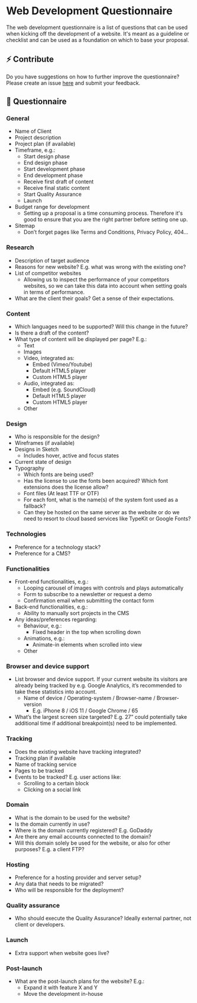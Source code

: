 # Web Development Questionnaire
The web development questionnaire is a list of questions that can be used when kicking off the development of a website. It's meant as a guideline or checklist and can be used as a foundation on which to base your proposal.

## ⚡️ Contribute
Do you have suggestions on how to further improve the questionnaire? Please create an issue [here](web-development-questionnaire) and submit your feedback.

## 🔖 Questionnaire

### General
- Name of Client
- Project description
- Project plan (if available)
- Timeframe, e.g.:
  - Start design phase
  - End design phase
  - Start development phase
  - End development phase
  - Receive first draft of content
  - Receive final static content
  - Start Quality Assurance
  - Launch
- Budget range for development
  - Setting up a proposal is a time consuming process. Therefore it's good to ensure that you are the right partner before setting one up.
- Sitemap
  - Don’t forget pages like Terms and Conditions, Privacy Policy, 404…

### Research
- Description of target audience
- Reasons for new website? E.g. what was wrong with the existing one?
- List of competitor websites
  - Allowing us to inspect the performance of your competitors websites, so we can take this data into account when setting goals in terms of performance.
- What are the client their goals? Get a sense of their expectations.

### Content
- Which languages need to be supported? Will this change in the future?
- Is there a draft of the content?
- What type of content will be displayed per page? E.g.:
  - Text
  - Images
  - Video, integrated as:
    - Embed (Vimeo/Youtube)
    - Default HTML5 player
    - Custom HTML5 player
  - Audio, integrated as:
    - Embed (e.g. SoundCloud)
    - Default HTML5 player
    - Custom HTML5 player
  - Other

### Design
- Who is responsible for the design?
- Wireframes (if available)
- Designs in Sketch
  - Includes hover, active and focus states
- Current state of design
- Typography
  - Which fonts are being used?
  - Has the license to use the fonts been acquired? Which font extensions does the license allow?
  - Font files (At least TTF or OTF)
  - For each font, what is the name(s) of the system font used as a fallback?
  - Can they be hosted on the same server as the website or do we need to resort to cloud based services like TypeKit or Google Fonts?

### Technologies
- Preference for a technology stack?
- Preference for a CMS?

### Functionalities
- Front-end functionalities, e.g.:
  - Looping carousel of images with controls and plays automatically
  - Form to subscribe to a newsletter or request a demo
  - Confirmation email when submitting the contact form
- Back-end functionalities, e.g.:
  - Ability to manually sort projects in the CMS
- Any ideas/preferences regarding:
  - Behaviour, e.g.:
    - Fixed header in the top when scrolling down
  - Animations, e.g.:
    - Animate-in elements when scrolled into view
  - Other

### Browser and device support
- List browser and device support. If your current website its visitors are already being tracked by e.g. Google Analytics, it’s recommended to take these statistics into account.
  - Name of device / Operating-system / Browser-name / Browser-version
    - E.g. iPhone 8 / iOS 11 / Google Chrome / 65
- What’s the largest screen size targeted? E.g. 27” could potentially take additional time if additional breakpoint(s) need to be implemented.

### Tracking
- Does the existing website have tracking integrated?
- Tracking plan if available
- Name of tracking service
- Pages to be tracked
- Events to be tracked? E.g. user actions like:
  - Scrolling to a certain block
  - Clicking on a social link

### Domain
- What is the domain to be used for the website?
- Is the domain currently in use?
- Where is the domain currently registered? E.g. GoDaddy
- Are there any email accounts connected to the domain?
- Will this domain solely be used for the website, or also for other purposes? E.g. a client FTP?

### Hosting
- Preference for a hosting provider and server setup?
- Any data that needs to be migrated?
- Who will be responsible for the deployment?

### Quality assurance
- Who should execute the Quality Assurance? Ideally external partner, not client or developers.

### Launch
- Extra support when website goes live?

### Post-launch
- What are the post-launch plans for the website? E.g.:
  - Expand it with feature X and Y
  - Move the development in-house
